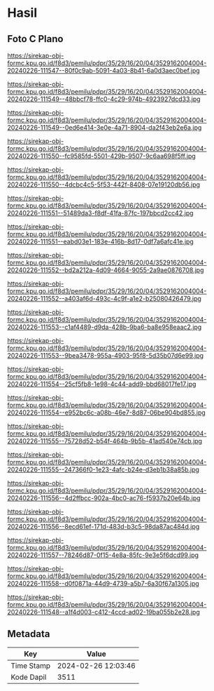 # Hasil

## Foto C Plano

https://sirekap-obj-formc.kpu.go.id/f8d3/pemilu/pdpr/35/29/16/20/04/3529162004004-20240226-111547--80f0c9ab-5091-4a03-8b41-6a0d3aec0bef.jpg

https://sirekap-obj-formc.kpu.go.id/f8d3/pemilu/pdpr/35/29/16/20/04/3529162004004-20240226-111549--48bbcf78-ffc0-4c29-974b-4923927dcd33.jpg

https://sirekap-obj-formc.kpu.go.id/f8d3/pemilu/pdpr/35/29/16/20/04/3529162004004-20240226-111549--0ed6e414-3e0e-4a71-8904-da2f43eb2e6a.jpg

https://sirekap-obj-formc.kpu.go.id/f8d3/pemilu/pdpr/35/29/16/20/04/3529162004004-20240226-111550--fc9585fd-5501-429b-9507-9c6aa698f5ff.jpg

https://sirekap-obj-formc.kpu.go.id/f8d3/pemilu/pdpr/35/29/16/20/04/3529162004004-20240226-111550--4dcbc4c5-5f53-442f-8408-07e19120db56.jpg

https://sirekap-obj-formc.kpu.go.id/f8d3/pemilu/pdpr/35/29/16/20/04/3529162004004-20240226-111551--51489da3-f8df-41fa-87fc-197bbcd2cc42.jpg

https://sirekap-obj-formc.kpu.go.id/f8d3/pemilu/pdpr/35/29/16/20/04/3529162004004-20240226-111551--eabd03e1-183e-416b-8d17-0df7a6afc41e.jpg

https://sirekap-obj-formc.kpu.go.id/f8d3/pemilu/pdpr/35/29/16/20/04/3529162004004-20240226-111552--bd2a212a-4d09-4664-9055-2a9ae0876708.jpg

https://sirekap-obj-formc.kpu.go.id/f8d3/pemilu/pdpr/35/29/16/20/04/3529162004004-20240226-111552--a403af6d-493c-4c9f-a1e2-b25080426479.jpg

https://sirekap-obj-formc.kpu.go.id/f8d3/pemilu/pdpr/35/29/16/20/04/3529162004004-20240226-111553--c1af4489-d9da-428b-9ba6-ba8e958eaac2.jpg

https://sirekap-obj-formc.kpu.go.id/f8d3/pemilu/pdpr/35/29/16/20/04/3529162004004-20240226-111553--9bea3478-955a-4903-95f8-5d35b07d6e99.jpg

https://sirekap-obj-formc.kpu.go.id/f8d3/pemilu/pdpr/35/29/16/20/04/3529162004004-20240226-111554--25cf5fb8-1e98-4c44-add9-bbd68017fe17.jpg

https://sirekap-obj-formc.kpu.go.id/f8d3/pemilu/pdpr/35/29/16/20/04/3529162004004-20240226-111554--e952bc6c-a08b-46e7-8d87-06be904bd855.jpg

https://sirekap-obj-formc.kpu.go.id/f8d3/pemilu/pdpr/35/29/16/20/04/3529162004004-20240226-111555--75728d52-b54f-464b-9b5b-41ad540e74cb.jpg

https://sirekap-obj-formc.kpu.go.id/f8d3/pemilu/pdpr/35/29/16/20/04/3529162004004-20240226-111555--247366f0-1e23-4afc-b24e-d3eb1b38a85b.jpg

https://sirekap-obj-formc.kpu.go.id/f8d3/pemilu/pdpr/35/29/16/20/04/3529162004004-20240226-111556--4d2ffbcc-902a-4bc0-ac76-f5937b20e64b.jpg

https://sirekap-obj-formc.kpu.go.id/f8d3/pemilu/pdpr/35/29/16/20/04/3529162004004-20240226-111556--8ecd61ef-171d-483d-b3c5-98da87ac484d.jpg

https://sirekap-obj-formc.kpu.go.id/f8d3/pemilu/pdpr/35/29/16/20/04/3529162004004-20240226-111557--78246d87-0f15-4e8a-85fc-9e3e5f6dcd99.jpg

https://sirekap-obj-formc.kpu.go.id/f8d3/pemilu/pdpr/35/29/16/20/04/3529162004004-20240226-111558--d0f0871a-44d9-4739-a5b7-6a30f67a1305.jpg

https://sirekap-obj-formc.kpu.go.id/f8d3/pemilu/pdpr/35/29/16/20/04/3529162004004-20240226-111548--a1f4d003-c412-4ccd-ad02-19ba055b2e28.jpg


## Metadata

| Key        | Value               |
| ---------- | ------------------- |
| Time Stamp | 2024-02-26 12:03:46 |
| Kode Dapil | 3511                |




